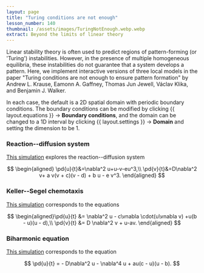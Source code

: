 ```yaml
---
layout: page
title: "Turing conditions are not enough"
lesson_number: 140
thumbnail: /assets/images/TuringNotEnough.webp.webp
extract: Beyond the limits of linear theory
---
```


Linear stability theory is often used to predict regions of pattern-forming (or 'Turing') instabilities. However, in the presence of multiple homogeneous equilibria, these instabilities do not guarantee that a system develops a pattern. Here, we implement interactive versions of three local models in the paper "Turing conditions are not enough to ensure pattern formation" by Andrew L. Krause, Eamonn A. Gaffney, Thomas Jun Jewell, Václav Klika, and Benjamin J. Walker. 

In each case, the default is a 2D spatial domain with periodic boundary conditions. The boundary conditions can be modified by clicking {{ layout.equations }} → **Boundary conditions**, and the domain can be changed to a 1D interval by clicking {{ layout.settings }} → **Domain** and setting the dimension to be 1.

### Reaction--diffusion system
[This simulation](/sim/?preset=TuringNotEnoughRD) explores the reaction--diffusion system

$$
\begin{aligned}
\pd{u}{t}&=\nabla^2 u+u-v-eu^3,\\ \pd{v}{t}&=D\nabla^2 v+ a v(v + c)(v - d) +  b u - e v^3.
\end{aligned}
$$

### Keller--Segel chemotaxis
[This simulation](/sim/?preset=TuringNotEnoughKellerSegel) corresponds to the equations

$$
\begin{aligned}\pd{u}{t} &=  \nabla^2 u - c\vnabla \cdot(u\vnabla v) +u(b - u)(u - d),\\
\pd{v}{t} &= D \nabla^2 v + u-av.
\end{aligned}
$$

### Biharmonic equation
[This simulation](/sim/?preset=TuringNotEnoughBiharmonic) corresponds to the equation

$$
\pd{u}{t} = - D\nabla^2 u -  \nabla^4 u + au(c - u)(u - b).
$$
